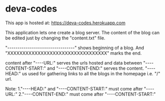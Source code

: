 # deva-codes

This app is hosted at: https://deva-codes.herokuapp.com

This application lets one create a blog server.
The content of the blog can be edited just by changing the "content.txt" file.

"---------------------------------" shows beginning of a blog.
And
"XXXXXXXXXXXXXXXXXXXXXXXXXXXXXXXXX" marks the end.

content after "----URL:" serves the urls hosted
and data between "----CONTENT-START:" and "----CONTENT-END:" serves the content.
"----HEAD:" us used for gathering links to all the blogs in the homepage i.e. "/" url.

Note: 
1."----HEAD:" and "----CONTENT-START:" must come after "----URL:"
2."----CONTENT-END:" must come after "----CONTENT-START:"


